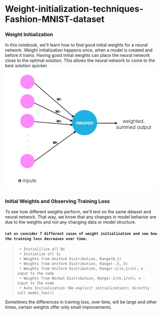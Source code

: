 # Weight-initialization-techniques-Fashion-MNIST-dataset

### Weight Initialization
In this notebook, we'll learn how to find good initial weights for a neural network. Weight initialization happens once, when a model is created and before it trains. Having good initial weights can place the neural network close to the optimal solution. This allows the neural network to come to the best solution quicker.
![alt text](https://github.com/Yogesh-S/23-Comparing-Weight-initialization-techniques/blob/main/neuron_weights.png?raw=true)
### Initial Weights and Observing Training Loss

To see how different weights perform, we'll test on the same dataset and neural network. That way, we know that any changes in model behavior are due to the weights and not any changing data or model structure.

#### `Let us consider 7 different cases of weight initialization and see how the training loss decreases over time.`
>``` 
>  • Initialilize all 0s
>  • Initialize all 1s
>  • Weights from Uniform Distribution, Range(0,1)
>  • Weights from Uniform Distribution, Range(-.5,.5)
>  • Weights from Uniform Distribution, Range(-1/√n,1/√n); n - input to the node
>  • Weights from Normal Distribution, Range(-1/√n,1/√n); n - input to the node
>  • Auto Initialization (No explicit initialization); directly call model_func()


Sometimes the differences in training loss, over time, will be large and other times, certain weights offer only small improvements.
